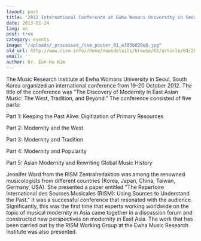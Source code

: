 ```yaml
---
layout: post
title: '2012 International Conference at Ewha Womans University in Seoul: The Discovery of Modernity in East Asian Music: The West, Tradition, and Beyond'
date: 2013-01-24
lang: en
post: true
category: events
image: "/uploads/_processed_/csm_poster_01_e385b020e8.jpg"
old_url: http://www.rism.info//home/newsdetails/browse/62/article/64/2012-international-conference-at-ewha-womans-university-in-seoul-the-discovery-of-modernity-in-east-1.html
email: ''
author: Dr. Eun-Ha Kim
---
```



The Music Research Institute at Ewha Womans University in Seoul, South Korea organized an international conference from 19-20 October 2012. The title of the conference was “The Discovery of Modernity in East Asian Music: The West, Tradition, and Beyond.” The conference consisted of five parts:

Part 1: Keeping the Past Alive: Digitization of Primary Resources

Part 2: Modernity and the West

Part 3: Modernity and Tradition

Part 4: Modernity and Popularity

Part 5: Asian Modernity and Rewriting Global Music History

Jennifer Ward from the RISM Zentralredaktion was among the renowned musicologists from different countries (Korea, Japan, China, Taiwan, Germany, USA). She presented a paper entitled "The Repertoire International des Sources Musicales (RISM): Using Sources to Understand the Past." It was a successful conference that resonated with the audience. Significantly, this was the first time that experts working worldwide on the topic of musical modernity in Asia came together in a discussion forum and constructed new perspectives on modernity in East Asia. The work that has been carried out by the RISM Working Group at the Ewha Music Research Institute was also presented.